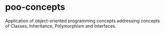 # poo-concepts
Application of object-oriented programming concepts addressing concepts of Classes, Inheritance, Polymorphism and Interfaces.
